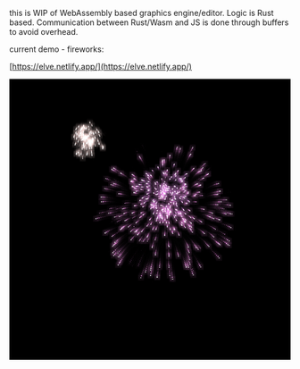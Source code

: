 this is WIP of WebAssembly based graphics engine/editor. 
Logic is Rust based.
Communication between Rust/Wasm and JS is done through buffers to avoid overhead.

current demo - fireworks:

[https://elve.netlify.app/](https://elve.netlify.app/)

![fireworks](fireworks.png)
